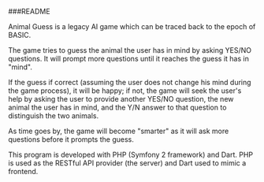 ###README

Animal Guess is a legacy AI game which can be traced back to the epoch of BASIC. 

The game tries to guess the animal the user has in mind by asking YES/NO questions. It will prompt more questions until it reaches the guess it has in "mind". 

If the guess if correct (assuming the user does not change his mind during the game process), it will be happy; if not, the game will seek the user's help by asking the user to provide another YES/NO question, the new animal the user has in mind, and the Y/N answer to that question to distinguish the two animals. 

As time goes by, the game will become "smarter" as it will ask more questions before it prompts the guess. 

This program is developed with PHP (Symfony 2 framework) and Dart. PHP is used as the RESTful API provider (the server) and Dart used to mimic a frontend. 